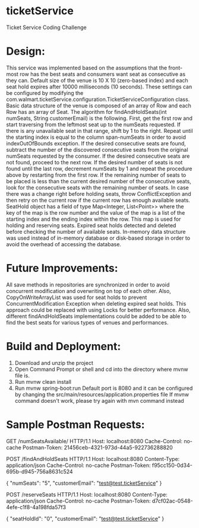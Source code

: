 # ticketService

Ticket Service Coding Challenge
# Design:
This service was implemented based on the assumptions that the front-most row has the best seats and consumers want seat as consecutive as they can. Default size of the venue is 10 X 10 (zero-based index) and each seat hold expires after 10000 milliseconds (10 seconds). These settings can be configured by modifying the com.walmart.ticketService.configuration.TicketServiceConfiguration class. 
Basic data structure of the venue is composed of an array of Row and each Row has an array of Seat. The algorithm for findAndHoldSeats(int numSeats, String customerEmail) is the following. First, get the first row and start traversing from the leftmost seat up to the numSeats requested. If there is any unavailable seat in that range, shift by 1 to the right. Repeat until the starting index is equal to the column span-numSeats in order to avoid indexOutOfBounds exception. If the desired consecutive seats are found, subtract the number of the discovered consecutive seats from the original numSeats requested by the consumer. If the desired consecutive seats are not found, proceed to the next row. If the desired number of seats is not found until the last row, decrement numSeats by 1 and repeat the procedure above by restarting from the first row. If the remaining number of seats to be placed is less than the current desired number of the consecutive seats, look for the consecutive seats with the remaining number of seats. In case there was a change right before holding seats, throw ConflictException and then retry on the current row if the current row has enough available seats. SeatHold object has a field of type Map<Integer, List\<Point\>> where the key of the map is the row number and the value of the map is a list of the starting index and the ending index within the row. This map is used for holding and reserving seats. Expired seat holds detected and deleted before checking the number of available seats. In-memory data structure was used instead of in-memory database or disk-based storage in order to avoid the overhead of accessing the database.

# Future Improvements:
All save methods in repositories are synchronized in order to avoid concurrent modification and overwriting on top of each other. Also, CopyOnWriteArrayList was used for seat holds to prevent ConcurrentModification Exception when deleting expired seat holds. This approach could be replaced with using Locks for better performance. Also, different findAndHoldSeats implementations could be added to be able to find the best seats for various types of venues and performances.

# Build and Deployment:
1.	Download and unzip the project
2.	Open Command Prompt or shell and cd into the directory where mvnw file is.
3.	Run mvnw clean install
4.	Run mvnw spring-boot:run
Default port is 8080 and it can be configured by changing the src/main/resources/application.properties file
If mvnw command doesn't work, please try again with mvn command instead

# Sample Postman Requests:
GET /numSeatsAvailable/ HTTP/1.1
Host: localhost:8080
Cache-Control: no-cache
Postman-Token: 21456ceb-4321-973d-44a5-922736288820

POST /findAndHoldSeats HTTP/1.1
Host: localhost:8080
Content-Type: application/json
Cache-Control: no-cache
Postman-Token: f95cc150-0d34-695b-d945-756a8631c524

{
	"numSeats": "5",
	"customerEmail": "test@test.ticketService"
}

POST /reserveSeats HTTP/1.1
Host: localhost:8080
Content-Type: application/json
Cache-Control: no-cache
Postman-Token: d7cf02ac-0548-4efe-c1f8-4a198fda57f3

{
	"seatHoldId": "0",
	"customerEmail": "test@test.ticketService"
}
